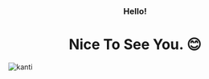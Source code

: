 <h3 align="center">Hello! </h3>
<h1 align="center">Nice To See You. 😊</h1>

![kanti](path/to/images/IMG_8101.jpg) 

